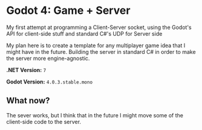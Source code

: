 # Godot 4: Game + Server

My first attempt at programming a Client-Server socket, using the Godot's API for client-side stuff and standard C#'s UDP for Server side

My plan here is to create a template for any multiplayer game idea that I might have in the future. Building the server in standard C# in order to make the server more engine-agnostic.

**.NET Version:** `7`

**Godot Version:** `4.0.3.stable.mono`

## What now?

The sever works, but I think that in the future I might move some of the client-side code to the server.
